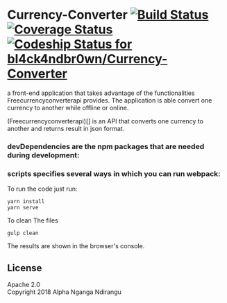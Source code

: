# Currency-Converter [![Build Status](https://travis-ci.org/bl4ck4ndbr0wn/Currency-Converter.svg?branch=master)](https://travis-ci.org/bl4ck4ndbr0wn/Currency-Converter) [![Coverage Status](https://coveralls.io/repos/github/bl4ck4ndbr0wn/Currency-Converter/badge.svg?branch=master)](https://coveralls.io/github/bl4ck4ndbr0wn/Currency-Converter?branch=master) [ ![Codeship Status for bl4ck4ndbr0wn/Currency-Converter](https://app.codeship.com/projects/dbe23f90-5edd-0136-4ff8-223437260ab1/status?branch=master)](https://app.codeship.com/projects/296086)

a front-end application that takes advantage of the functionalities Freecurrencyconverterapi provides. The application is able convert one currency to another while offline or online.

(Freecurrencyconverterapi)[] is an API that converts one currency to another and returns result in json format.

### devDependencies are the npm packages that are needed during development:

### scripts specifies several ways in which you can run webpack:

To run the code just run:

```
yarn install
yarn serve
```

To clean The files

```
gulp clean
```

The results are shown in the browser's console.

## License

Apache 2.0  
Copyright 2018 Alpha Nganga Ndirangu

<!-- // "babel-cli": "^6.26.0",
    // "babel-core": "^6.26.3",
    // "babel-loader": "^7.1.4",
    // "babel-preset-env": "^1.7.0",
    // "babel-preset-stage-2": "^6.24.1",
    // "live-server": "^1.2.0",
    // "lodash": "^4.17.10",
    // "webpack": "^4.12.0",
    // "webpack-cli": "^3.0.7" -->

